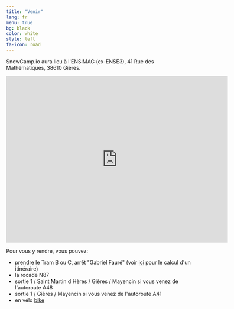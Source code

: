 ```yaml
---
title: "Venir"
lang: fr
menu: true
bg: black
color: white
style: left
fa-icon: road
---
```


SnowCamp.io aura lieu à l'ENSIMAG (ex-ENSE3), 41 Rue des Mathématiques, 38610 Gières.

<p><iframe src="https://www.google.com/maps/embed?pb=!1m14!1m8!1m3!1d5623.435884934671!2d5.7618448!3d45.1928056!3m2!1i1024!2i768!4f13.1!3m3!1m2!1s0x0%3A0x0!2zNDXCsDExJzM0LjEiTiA1wrA0NSc1OC40IkU!5e0!3m2!1sfr!2sfr!4v1449853251259" width="600" height="450" frameborder="0" style="border:0" allowfullscreen></iframe></p>

Pour vous y rendre, vous pouvez:

- prendre le Tram B ou C, arrêt "Gabriel Fauré" (voir [ici](http://www.tag.fr/87-itineraire.htmhttp://www.tag.fr/87-itineraire.htm) pour le calcul d'un itinéraire)
- la rocade N87
- sortie 1 / Saint Martin d'Hères / Gières / Mayencin si vous venez de l'autoroute A48
- sortie 1 / Gières / Mayencin si vous venez de l'autoroute A41
- en vélo [bike](http://www.metromobilite.fr/velo.html)
